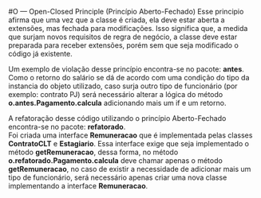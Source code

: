 #O — Open-Closed Principle (Princípio Aberto-Fechado)
Esse principio afirma que uma vez que a classe é criada, ela deve estar
aberta a extensões, mas fechada para modificações.
Isso significa que, a medida que surjam novos requisitos de regra
de negócio, a classe deve estar preparada para receber extensões, porém
sem que seja modificado o código já existente.

Um exemplo de violação desse princípio encontra-se no 
pacote: **antes**. <br>
Como o retorno do salário se dá de acordo com uma condição do tipo
da instancia do objeto utilizado, caso surja outro tipo de funcionário
(por exemplo: contrato PJ) será necessário alterar a lógica do método
**o.antes.Pagamento.calcula** adicionando mais um if e um retorno.

A refatoração desse código utilizando o princípio Aberto-Fechado
encontra-se no pacote: **refatorado**.<br>
Foi criada uma interface **Remuneracao** que é implementada pelas
classes **ContratoCLT** e **Estagiario**. Essa interface exige que
seja implementado o método **getRemuneracao**, dessa forma, 
no método **o.refatorado.Pagamento.calcula** deve chamar apenas o método
**getRemuneracao**, no caso de existir a necessidade de adicionar
mais um tipo de funcionário, será necessário apenas criar uma nova 
classe implementando a interface **Remuneracao**.
